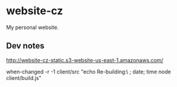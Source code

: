 # website-cz
My personal website.

## Dev notes

http://website-cz-static.s3-website-us-east-1.amazonaws.com/

when-changed -r -1 client/src "echo Re-building:\ ; date; time node client/build.js"
